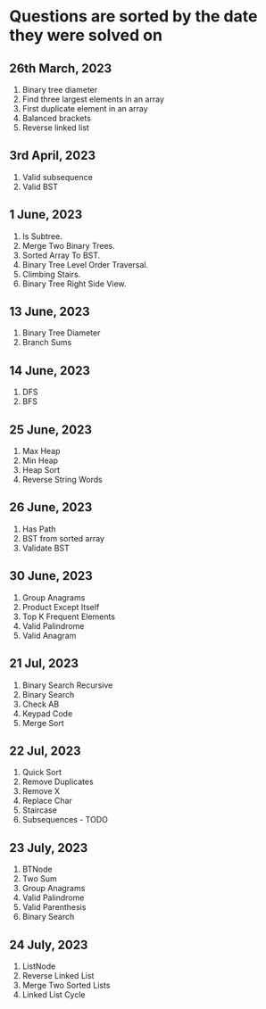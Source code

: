 # Questions are sorted by the date they were solved on

## 26th March, 2023

1. Binary tree diameter
2. Find three largest elements in an array
3. First duplicate element in an array
4. Balanced brackets
5. Reverse linked list

## 3rd April, 2023

1. Valid subsequence
2. Valid BST

## 1 June, 2023

1. Is Subtree.
2. Merge Two Binary Trees.
3. Sorted Array To BST.
4. Binary Tree Level Order Traversal.
5. Climbing Stairs.
6. Binary Tree Right Side View.

## 13 June, 2023

1. Binary Tree Diameter
2. Branch Sums

## 14 June, 2023

1. DFS
2. BFS

## 25 June, 2023

1. Max Heap
2. Min Heap
3. Heap Sort
4. Reverse String Words

## 26 June, 2023

1. Has Path
2. BST from sorted array
3. Validate BST

## 30 June, 2023

1. Group Anagrams
2. Product Except Itself
3. Top K Frequent Elements
4. Valid Palindrome
5. Valid Anagram

## 21 Jul, 2023

1. Binary Search Recursive
2. Binary Search
3. Check AB
4. Keypad Code
5. Merge Sort

## 22 Jul, 2023

1. Quick Sort
2. Remove Duplicates
3. Remove X
4. Replace Char
5. Staircase
6. Subsequences - TODO

## 23 July, 2023

1. BTNode
2. Two Sum
3. Group Anagrams
4. Valid Palindrome
5. Valid Parenthesis
6. Binary Search

## 24 July, 2023

1. ListNode
2. Reverse Linked List
3. Merge Two Sorted Lists
4. Linked List Cycle
